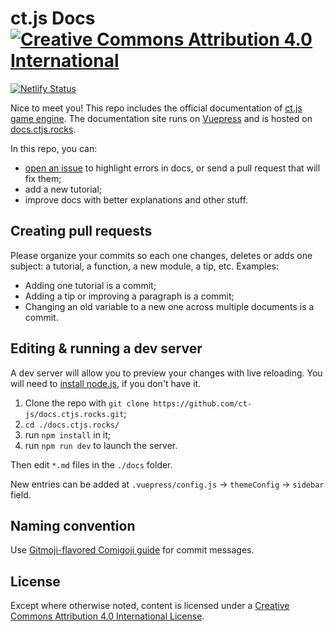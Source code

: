 # ct.js Docs [![Creative Commons Attribution 4.0 International](https://i.creativecommons.org/l/by/4.0/88x31.png)](https://creativecommons.org/licenses/by/4.0/)

[![Netlify Status](https://api.netlify.com/api/v1/badges/3e703edc-cd75-4b76-a580-35bc19cbbd55/deploy-status)](https://app.netlify.com/sites/clever-shaw-0cdd72/deploys)

Nice to meet you! This repo includes the official documentation of [ct.js game engine](https://ctjs.rocks/). The documentation site runs on [Vuepress](https://vuepress.vuejs.org/) and is hosted on [docs.ctjs.rocks](https://docs.ctjs.rocks/).

In this repo, you can:

* [open an issue](https://github.com/ct-js/docs.ctjs.rocks/issues/new) to highlight errors in docs, or send a pull request that will fix them;
* add a new tutorial;
* improve docs with better explanations and other stuff.

## Creating pull requests

Please organize your commits so each one changes, deletes or adds one subject: a tutorial, a function, a new module, a tip, etc. Examples:

* Adding one tutorial is a commit;
* Adding a tip or improving a paragraph is a commit;
* Changing an old variable to a new one across multiple documents is a commit.

## Editing & running a dev server

A dev server will allow you to preview your changes with live reloading. You will need to [install node.js](https://nodejs.org/en/download/), if you don't have it.

1. Clone the repo with `git clone https://github.com/ct-js/docs.ctjs.rocks.git`;
2. `cd ./docs.ctjs.rocks/`
3. run `npm install` in it;
4. run `npm run dev` to launch the server.

Then edit `*.md` files in the `./docs` folder.

New entries can be added at `.vuepress/config.js` → `themeConfig` → `sidebar` field.

## Naming convention

Use [Gitmoji-flavored Comigoji guide](http://localhost:8080/#gitmoji) for commit messages.

## License

Except where otherwise noted, content is licensed under a [Creative Commons Attribution 4.0 International License](https://creativecommons.org/licenses/by/4.0/).
